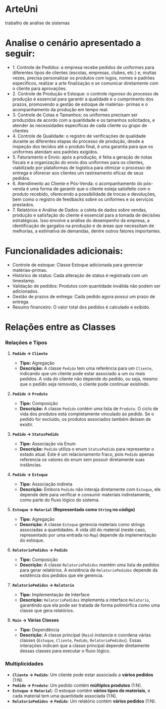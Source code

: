 # ArteUni

trabalho de análise de sistemas

# Analise o cenário apresentado a seguir:

<ul>
    <li>1. Controle de Pedidos: a empresa recebe pedidos de uniformes para diferentes tipos de clientes
(escolas, empresas, clubes, etc.) e, muitas vezes, precisa personalizar os produtos com logos,
nomes e padrões específicos, realizar a arte finalização e se comunicar diretamente com o
cliente para aprovações.</li>
<li>2. Controle de Produção e Estoque: o controle rigoroso do processo de produção é essencial para
garantir a qualidade e o cumprimento dos prazos, promovendo a gestão de estoque de matérias-
primas e o acompanhamento da produção em tempo real.</li>
<li>3. Controle de Cotas e Tamanhos: os uniformes precisam ser produzidos de acordo com a
quantidade e os tamanhos solicitados, e atender às necessidades específicas de cada cliente ou
grupo de clientes</li>
<li>4. Controle de Qualidade: o registro de verificações de qualidade durante as diferentes etapas do
processo de produção, desde a inspeção dos tecidos até o produto final, é uma garantia para
que os uniformes atendam aos padrões exigidos.</li>
<li>5. Faturamento e Envio: após a produção, é feita a geração de notas fiscais e a organização do
envio dos uniformes para os clientes, viabilizado por plataformas de logística para otimizar o
processo de entrega e oforecer aos clientes um rastreamento eficaz de seus pedidos.</li>
<li>6. Atendimento ao Cliente e Pós-Venda: o acompanhamento do pós-venda é uma forma de
garantir que o cliente esteja satisfeito com o produto recebido, oferecendo a possibilidade de
trocas e devoluções, bem como o registro de feedbacks sobre os uniformes e os serviços
prestados.</li>
<li>7. Relatórios e Análise de Dados: a coleta de dados sobre vendas, produção e satisfação do cliente
é essencial para a tomada de decisões estratégicas. Isso envolve a análise do desempenho da
empresa, a identificação de gargalos na produção e de áreas que necessitam de melhorias, a
estimativa de demandas, dentre outros fatores importantes.</li>
</ul>

# Funcionalidades adicionais:

<ul>
<li>Controle de estoque: Classe Estoque adicionada para gerenciar matérias-primas.</li>
<li>Histórico de status: Cada alteração de status é registrada com um timestamp.</li>
<li>Validação de pedidos: Produtos com quantidade inválida não podem ser adicionados.</li>
<li>Gestão de prazos de entrega: Cada pedido agora possui um prazo de entrega.</li>
<li>Resumo financeiro: O valor total dos pedidos é calculado e exibido.</li>
</ul>

# Relações entre as Classes

### Relações e Tipos

1. **`Pedido` → `Cliente`**
    - **Tipo:** Agregação
    - **Descrição:** A classe `Pedido` tem uma referência para um `Cliente`, indicando que um cliente pode estar associado a um ou mais pedidos. A vida do cliente não depende do pedido, ou seja, mesmo que o pedido seja removido, o cliente pode continuar existindo.

2. **`Pedido` → `Produto`**
    - **Tipo:** Composição
    - **Descrição:** A classe `Pedido` contém uma lista de `Produto`. O ciclo de vida dos produtos está completamente vinculado ao pedido. Se o pedido for excluído, os produtos associados também deixam de existir.

3. **`Pedido` → `StatusPedido`**
    - **Tipo:** Associação via Enum
    - **Descrição:** `Pedido` utiliza o enum `StatusPedido` para representar o estado atual. Este é um relacionamento fraco, pois `Pedido` apenas referencia os valores do enum sem possuir diretamente suas instâncias.

4. **`Pedido` → `Estoque`**
    - **Tipo:** Associação indireta
    - **Descrição:** Embora `Pedido` não interaja diretamente com `Estoque`, ele depende dele para verificar e consumir materiais indiretamente, como parte do fluxo lógico do sistema.

5. **`Estoque` → `Material` (Representado como `String` no código)**
    - **Tipo:** Agregação
    - **Descrição:** A classe `Estoque` gerencia materiais como strings associadas a quantidades. A vida útil do material (neste caso, representado por uma entrada no `Map`) depende da implementação do estoque.

6. **`RelatorioPedidos` → `Pedido`**
    - **Tipo:** Composição
    - **Descrição:** A classe `RelatorioPedidos` mantém uma lista de pedidos para gerar relatórios. A existência de `RelatorioPedidos` depende da existência dos pedidos que ele gerencia.

7. **`RelatorioPedidos` → `Relatorio`**
    - **Tipo:** Implementação de Interface
    - **Descrição:** `RelatorioPedidos` implementa a interface `Relatorio`, garantindo que ela pode ser tratada de forma polimórfica como uma classe que gera relatórios.

8. **`Main` → Várias Classes**
    - **Tipo:** Dependência
    - **Descrição:** A classe principal (`Main`) instancia e coordena várias classes (`Estoque`, `Cliente`, `Pedido`, `RelatorioPedidos`). Essas interações indicam que a classe principal depende diretamente dessas classes para executar o fluxo lógico.

### Multiplicidades

- **`Cliente` → `Pedido`**: Um cliente pode estar associado a **vários pedidos** (1:N).
- **`Pedido` → `Produto`**: Um pedido contém **múltiplos produtos** (1:N).
- **`Estoque` → `Material`**: O estoque contém **vários tipos de materiais**, e cada material tem uma quantidade associada (1:N).
- **`RelatorioPedidos` → `Pedido`**: Um relatório contém **vários pedidos** (1:N).
